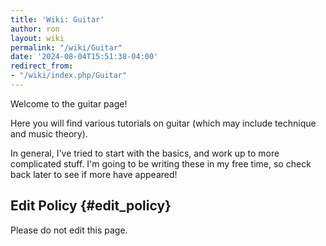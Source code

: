 ```yaml
---
title: 'Wiki: Guitar'
author: ron
layout: wiki
permalink: "/wiki/Guitar"
date: '2024-08-04T15:51:38-04:00'
redirect_from:
- "/wiki/index.php/Guitar"
---
```


Welcome to the guitar page!

Here you will find various tutorials on guitar (which may include technique and music theory).

In general, I\'ve tried to start with the basics, and work up to more complicated stuff. I\'m going to be writing these in my free time, so check back later to see if more have appeared!

## Edit Policy {#edit_policy}

Please do not edit this page.
